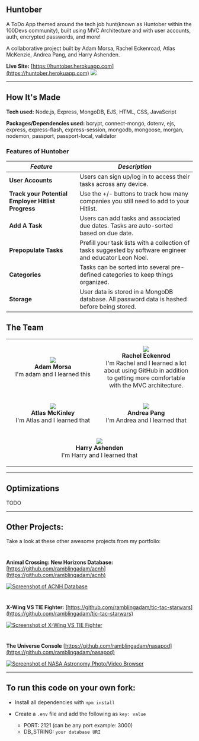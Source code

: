 ## Huntober

A ToDo App themed around the tech job hunt(known as Huntober within the 100Devs community), built using MVC Architecture and with user accounts, auth, encrypted passwords, and more!

A collaborative project built by Adam Morsa, Rachel Eckenroad, Atlas McKenzie, Andrea Pang, and Harry Ashenden.

**Live Site:** [https://huntober.herokuapp.com](https://huntober.herokuapp.com)
<a href="https://huntober.herokuapp.com"><img src="https://user-images.githubusercontent.com/96756923/188751960-ab21ab65-d041-4dc7-97f8-7c4e27d2fa96.jpg"></a>

---

## How It's Made
**Tech used:** Node.js, Express, MongoDB, EJS, HTML, CSS, JavaScript

**Packages/Dependencies used:** bcrypt, connect-mongo, dotenv, ejs, express, express-flash, express-session, mongodb, mongoose, morgan, nodemon, passport, passport-local, validator

### Features of Huntober

| *Feature*|*Description*|
|---|---|
| **User Accounts** | Users can sign up/log in to access their tasks across any device. |
| **Track your Potential Employer Hitlist Progress** | Use the +/- buttons to track how many companies you still need to add to your Hitlist. |
| **Add A Task** | Users can add tasks and associated due dates. Tasks are auto-sorted based on due date.|
| **Prepopulate Tasks** | Prefill your task lists with a collection of tasks suggested by software engineer and educator Leon Noel. |
| **Categories** | Tasks can be sorted into several pre-defined categories to keep things organized. |
| **Storage** | User data is stored in a MongoDB database. All password data is hashed before being stored. |

## The Team

<table width="100%">
  <tbody>
    <tr width="100%">
      <td width="50%">
        <p align="center"><a href="https://github.com/ramblingadam"><img src="https://avatars.githubusercontent.com/u/96756923?s=120&v=4"></a><br /> 
        <strong>Adam Morsa</strong><br /> 
          I'm adam and I learned this</p>
      </td>
      <td width="50%">
        <p align="center"><a href="https://github.com/racheleckenrod"><img src="https://avatars.githubusercontent.com/u/101522574?s=120&u=018a6099f50494c651644a207c20a6ab11ca1de7&v=4"></a><br />
        <strong>Rachel Eckenrod</strong><br />
          I'm Rachel and I learned a lot about using GitHub in addition to getting more comfortable with the MVC architecture.</p>
      </td>
    </tr>
    <tr width="100%">
      <td width="50%">
        <p align="center"><a href="https://github.com/atlasmac"><img src="https://avatars.githubusercontent.com/u/11248186?s=120&v=4"></a><br />
        <strong>Atlas McKinley</strong><br />
          I'm Atlas and I learned that</p>
      </td>
      <td width="50%">
        <p align="center"><a href="https://github.com/andiedoescode"><img src="https://avatars.githubusercontent.com/u/98671035?s=120&v=4"></a><br />
        <strong>Andrea Pang</strong><br />
          I'm Andrea and I learned that</p>
      </td>
    </tr>
    <tr width="100%">
      <td colspan="2" width="50%">
        <p align="center"><a href="https://github.com/Harry-Ashenden"><img src="https://avatars.githubusercontent.com/u/102705123?s=120&v=4"></a><br />
         <strong>Harry Ashenden</strong><br />
          I'm Harry and I learned that</p>
      </td>
    </tr>
  </tbody>
      
        
</table>


---

## Optimizations

TODO

---

## Other Projects:
Take a look at these other awesome projects from my portfolio:

#

**Animal Crossing: New Horizons Database:** [https://github.com/ramblingadam/acnh](https://github.com/ramblingadam/acnh)

[![Screenshot of ACNH Database](https://user-images.githubusercontent.com/96756923/170849487-39d5a25f-0ad3-4494-a325-d4502610b54e.gif)](https://github.com/ramblingadam/acnh)

#

**X-Wing VS TIE Fighter:** [https://github.com/ramblingadam/tic-tac-starwars](https://github.com/ramblingadam/tic-tac-starwars)

[![Screenshot of X-Wing VS TIE Fighter](https://user-images.githubusercontent.com/96756923/170849366-e1b8d33b-6236-46f1-8dd9-b38fd2c27380.gif)](https://github.com/ramblingadam/tic-tac-starwars)

#

**The Universe Console** [https://github.com/ramblingadam/nasapod](https://github.com/ramblingadam/nasapod)

[![Screenshot of NASA Astronomy Photo/Video Browser](https://user-images.githubusercontent.com/96756923/170848850-67f872fc-b92e-438b-add6-47d83673d3c9.gif)](https://github.com/ramblingadam/nasapod)


---

## To run this code on your own fork:

- Install all dependencies with `npm install`

- Create a `.env` file and add the following as `key: value` 
  - PORT: 2121 (can be any port example: 3000) 
  - DB_STRING: `your database URI` 
